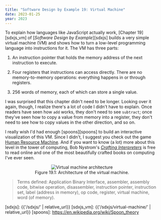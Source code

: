 ```yaml
---
title: "Software Design by Example 19: Virtual Machine"
date: 2023-01-25
year: 2023
---
```


To explain how languages like JavaScript actually work,
[Chapter 19][sdxjs_vm] of [*Software Design by Example*][sdxjs]
builds a very simple virtual machine (VM)
and shows how to turn a low-level programming language into instructions for it.
The VM has three parts:

1.  An instruction pointer that holds the memory address of the next instruction to execute.

1.  Four registers that instructions can access directly.
    There are no memory-to-memory operations:
    everything happens in or through registers.

1.  256 words of memory, each of which can store a single value.

I was surprised that this chapter didn't need to be longer.
Looking over it again,
though,
I realize there's a lot of code I didn't have to explain.
Once readers have seen how `add` works, they don't need to see `subtract`;
once they've seen how to copy a value from memory into a register,
they don't need to see how to copy values in the other direction,
and so on.

I really wish I'd had enough [spoons][spoons] to build
an interactive visualization of this VM.
Since I didn't,
I suggest you check out the game [Human Resource Machine][hmr].
And if you want to know (a lot) more about this level in the tower of computing,
Bob Nystrom's [*Crafting Interpreters*][crafting] is free to read online
and one of the most beautifully crafted books on computing I've ever seen.

<figure id="virtual-machine-architecture" align="center">
  <img src="{{'/sdxjs/virtual-machine/architecture.svg' | relative_url}}" alt="Virtual machine architecture"/>
  <figcaption>Figure 19.1: Architecture of the virtual machine.</figcaption>
</figure>

> Terms defined: Application Binary Interface, assembler, assembly code, bitwise operation, disassembler, instruction pointer, instruction set, label (address in memory), op code, register, virtual machine, word (of memory).

[crafting]: https://craftinginterpreters.com/
[hmr]: https://tomorrowcorporation.com/humanresourcemachine
[sdxjs]: {{'/sdxjs/' | relative_url}}
[sdxjs_vm]: {{'/sdxjs/virtual-machine/' | relative_url}}
[spoons]: https://en.wikipedia.org/wiki/Spoon_theory
